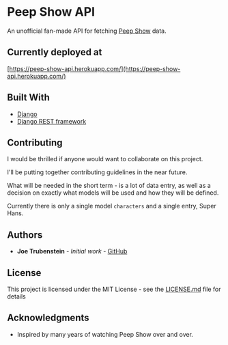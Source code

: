 # Peep Show API

An unofficial fan-made API for fetching [Peep Show](https://www.channel4.com/programmes/peep-show) data.

## Currently deployed at

[https://peep-show-api.herokuapp.com/](https://peep-show-api.herokuapp.com/)

## Built With

* [Django](http://www.dropwizard.io/1.0.2/docs/) 
* [Django REST framework](https://maven.apache.org/) 

## Contributing

I would be thrilled if anyone would want to collaborate on this project.

I'll be putting together contributing guidelines in the near future.

What will be needed in the short term - is a lot of data entry, 
as well as a decision on exactly what models will be used and how they will be defined. 

Currently there is only a single model ```characters``` and a single entry, Super Hans.

## Authors

* **Joe Trubenstein** - *Initial work* - [GitHub](https://github.com/JoeTrubenstein)

## License

This project is licensed under the MIT License - see the [LICENSE.md](LICENSE.md) file for details

## Acknowledgments

* Inspired by many years of watching Peep Show over and over.

